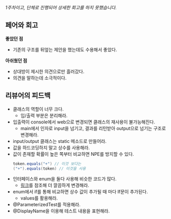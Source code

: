 *1주차이고, 단체로 진행되어 상세한 회고를 하지 못했습니다.*

## 페어와 회고

**좋았던 점**
- 기존의 구조를 뒤엎는 제안을 했는데도 수용해서 좋았다.

**아쉬웠던 점**
- 상대방이 제시한 의견으로만 흘러갔다.
- 의견을 말하는데 소극적이다.

## 리뷰어의 피드백

- 클래스의 역할이 너무 크다.
    - 입/출력 부분은 분리해라.
- 입출력이 console에서 web으로 변경되면 클래스의 재사용이 불가능해진다.
    - main에서 인자로 input을 넘기고, 결과를 리턴받아 output으로 넘기는 구조로 변경해라.
- input/output 클래스는 static 메소드로 만들어라.
- 값을 하드코딩하지 말고 상수를 사용해라.
- 값이 존재할 확률이 높은 쪽부터 비교하면 NPE를 방지할 수 있다.
    ```java
    token.equals("+") // 이것 보다는
    ("+").equals(token) // 이것을 사용
    ```
- 인터페이스와 enum을 둘다 사용해 비슷한 코드가 많다.
    - [링크](http://woowabros.github.io/tools/2017/07/10/java-enum-uses.html)를 참조해 더 깔끔하게 변경해라.
- enum에서 if를 통해 비교하면 상수 값이 추가될 때 마다 If문이 추가된다.
    - values를 활용해라.
- @ParameterizedTest를 적용해라.
- @DisplayName을 이용해 테스트 내용을 표현해라.
